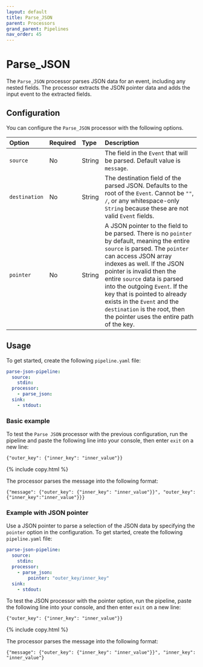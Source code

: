 ```yaml
---
layout: default
title: Parse_JSON
parent: Processors
grand_parent: Pipelines
nav_order: 45
---
```


# Parse_JSON

The `Parse_JSON` processor parses JSON data for an event, including any nested fields. The processor extracts the JSON pointer data and adds the input event to the extracted fields.


## Configuration

You can configure the `Parse_JSON` processor with the following options.

| Option | Required | Type | Description |
| :--- | :--- | :--- | :--- | 
| `source` | No | String | The field in the `Event` that will be parsed. Default value is `message`. |
| `destination` | No | String | The destination field of the parsed JSON. Defaults to the root of the `Event`. Cannot be `""`, `/`, or any whitespace-only `String` because these are not valid `Event` fields. |
| `pointer` | No | String | A JSON pointer to the field to be parsed. There is no `pointer` by default, meaning the entire `source` is parsed. The `pointer` can access JSON array indexes as well. If the JSON pointer is invalid then the entire `source` data is parsed into the outgoing `Event`. If the key that is pointed to already exists in the `Event` and the `destination` is the root, then the pointer uses the entire path of the key. |

## Usage

To get started, create the following `pipeline.yaml` file:

```yaml
parse-json-pipeline:
  source:
    stdin:
  processor:
    - parse_json:
  sink:
    - stdout:
```

### Basic example

To test the `Parse JSON` processor with the previous configuration, run the pipeline and paste the following line into your console, then enter `exit` on a new line:

```
{"outer_key": {"inner_key": "inner_value"}}
```
{% include copy.html %}

The processor parses the message into the following format:

```
{"message": {"outer_key": {"inner_key": "inner_value"}}", "outer_key":{"inner_key":"inner_value"}}}
```

### Example with JSON pointer

Use a JSON pointer to parse a selection of the JSON data by specifying the `pointer` option in the configuration. To get started, create the following `pipeline.yaml` file:

```yaml
parse-json-pipeline:
  source:
    stdin:
  processor:
    - parse_json:
        pointer: "outer_key/inner_key"
  sink:
    - stdout:
```

To test the JSON processor with the pointer option, run the pipeline, paste the following line into your console, and then enter `exit` on a new line:

```
{"outer_key": {"inner_key": "inner_value"}}
```
{% include copy.html %}

The processor parses the message into the following format:

```
{"message": {"outer_key": {"inner_key": "inner_value"}}", "inner_key": "inner_value"}
```